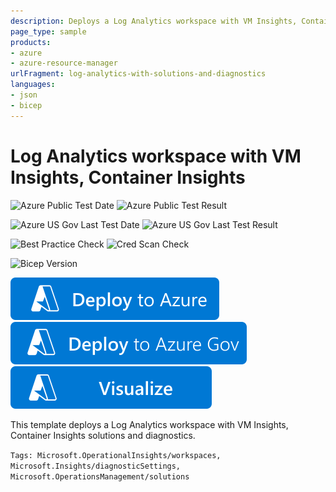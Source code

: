 ```yaml
---
description: Deploys a Log Analytics workspace with VM Insights, Container Insights solutions and diagnostics.
page_type: sample
products:
- azure
- azure-resource-manager
urlFragment: log-analytics-with-solutions-and-diagnostics
languages:
- json
- bicep
---
```

# Log Analytics workspace with VM Insights, Container Insights

![Azure Public Test Date](https://azurequickstartsservice.blob.core.windows.net/badges/quickstarts/microsoft.insights/log-analytics-with-solutions-and-diagnostics/PublicLastTestDate.svg)
![Azure Public Test Result](https://azurequickstartsservice.blob.core.windows.net/badges/quickstarts/microsoft.insights/log-analytics-with-solutions-and-diagnostics/PublicDeployment.svg)

![Azure US Gov Last Test Date](https://azurequickstartsservice.blob.core.windows.net/badges/quickstarts/microsoft.insights/log-analytics-with-solutions-and-diagnostics/FairfaxLastTestDate.svg)
![Azure US Gov Last Test Result](https://azurequickstartsservice.blob.core.windows.net/badges/quickstarts/microsoft.insights/log-analytics-with-solutions-and-diagnostics/FairfaxDeployment.svg)

![Best Practice Check](https://azurequickstartsservice.blob.core.windows.net/badges/quickstarts/microsoft.insights/log-analytics-with-solutions-and-diagnostics/BestPracticeResult.svg)
![Cred Scan Check](https://azurequickstartsservice.blob.core.windows.net/badges/quickstarts/microsoft.insights/log-analytics-with-solutions-and-diagnostics/CredScanResult.svg)

![Bicep Version](https://azurequickstartsservice.blob.core.windows.net/badges/quickstarts/microsoft.insights/log-analytics-with-solutions-and-diagnostics/BicepVersion.svg)

[![Deploy To Azure](https://raw.githubusercontent.com/Azure/azure-quickstart-templates/master/1-CONTRIBUTION-GUIDE/images/deploytoazure.svg?sanitize=true)](https://portal.azure.com/#create/Microsoft.Template/uri/https%3A%2F%2Fraw.githubusercontent.com%2FAzure%2Fazure-quickstart-templates%2Fmaster%2Fquickstarts%2Fmicrosoft.insights%2Flog-analytics-with-solutions-and-diagnostics%2Fazuredeploy.json)
[![Deploy To Azure US Gov](https://raw.githubusercontent.com/Azure/azure-quickstart-templates/master/1-CONTRIBUTION-GUIDE/images/deploytoazuregov.svg?sanitize=true)](https://portal.azure.us/#create/Microsoft.Template/uri/https%3A%2F%2Fraw.githubusercontent.com%2FAzure%2Fazure-quickstart-templates%2Fmaster%2Fquickstarts%2Fmicrosoft.insights%2Flog-analytics-with-solutions-and-diagnostics%2Fazuredeploy.json)
[![Visualize](https://raw.githubusercontent.com/Azure/azure-quickstart-templates/master/1-CONTRIBUTION-GUIDE/images/visualizebutton.svg?sanitize=true)](http://armviz.io/#/?load=https%3A%2F%2Fraw.githubusercontent.com%2FAzure%2Fazure-quickstart-templates%2Fmaster%2Fquickstarts%2Fmicrosoft.insights%2Flog-analytics-with-solutions-and-diagnostics%2Fazuredeploy.json)

This template deploys a Log Analytics workspace with VM Insights, Container Insights solutions and diagnostics.

`Tags: Microsoft.OperationalInsights/workspaces, Microsoft.Insights/diagnosticSettings, Microsoft.OperationsManagement/solutions`
